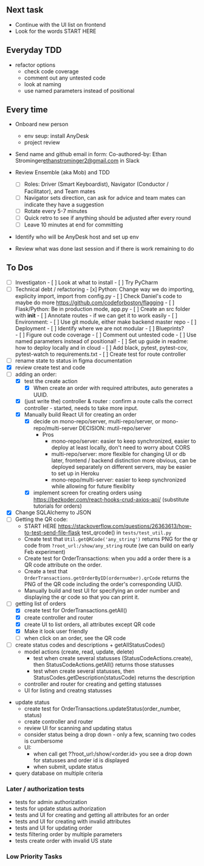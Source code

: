 ## Next task
- Continue with the UI list on frontend
- Look for the words START HERE


## Everyday TDD
- refactor options
  - check code coverage
  - comment out any untested code
  - look at naming
  - use named parameters instead of positional
## Every time
- Onboard new person
  - env seup: install AnyDesk
  - project review
- Send name and github email in form: Co-authored-by: Ethan Strominger<ethanstrominger2@gmail.com> in Slack
- Review Ensemble (aka Mob) and TDD
  - [ ] Roles: Driver (Smart Keyboardist), Navigator (Conductor / Facilitator), and Team mates
  - [ ] Navigator sets direction, can ask for advice and team mates can indicate they have a suggestion
  - [ ] Rotate every 5-7 minutes
  - [ ] Quick retro to see if anything should be adjusted after every round
  - [ ] Leave 10 minutes at end for committing
- Identify who will be AnyDesk host and set up env

- Review what was done last session and if there is work remaining to do
## To Dos
- [ ] Investigaton
      - [ ] Look at what to install
      - [ ] Try PyCharm
- [ ] Technical debt / refactoring
      - [x] Python: Change way we do importing, explicity import, import from config.py
      - [ ] Check Daniel's code to maybe do more https://github.com/codeforboston/flagging
      - [ ] Flask/Python: Be in production mode, app.py
      - [ ] Create an src folder with __init__
      - [ ] Annotate routes - if we can get it to work easily
      - [ ] Environment:
        - [ ] Use git module, either make backend master repo 
        - [ ] Deployment
      - [ ] Identify where we are not modular
      - [ ] Blueprints?      
      - [ ] Figure out code coverage
      - [ ] Comment out untested code
      - [ ] Use named parameters instead of positional!
      - [ ] Set up guide in readme: how to deploy locally and in cloud
      - [ ] Add black, pytest, pytest-cov, pytest-watch to requirements.txt
      - [ ] Create test for route controller
- [ ] rename state to status in figma documentation
- [x] review create test and code
- [ ] adding an order: 
  - [x] test the create action
    - [x] When create an order with required attributes, auto generates a UUID.
  - [x] (just write the) controller & router : confirm a route calls the correct controller - started, needs to take more input.
  - [x] Manually build React UI for creating an order
    - [x] decide on mono-repo/server, multi-repo/server, or mono-repo/multi-server
      DECISION: mutil-repo/server
      - Pros
        - mono-repo/server: easier to keep synchronized, easier to deploy at least locally, don't need to worry about CORS
        - multi-repo/server: more flexible for changing UI or db later, frontend / backend distinction more obvious, can be deployed separately on different servers, may be easier to set up in Heroku
        - mono-repo/multi-server: easier to keep synchronized while allowing for future flexiblity
    - [x] implement screen for creating orders using https://bezkoder.com/react-hooks-crud-axios-api/ (substitute tutorials for orders)
- [x] Change SQLAlchemy to JSON
- [ ] Getting the QR code:
  - START HERE https://stackoverflow.com/questions/26363613/how-to-test-send-file-flask  test_qrcode() in `tests/test_util.py`
  - Create test that `Util.getQRCode('any_string')` returns PNG for the qr code from `?root_url:/show/any_string` route (we can build on early Feb experiment)
  - Create test for OrderTransactions: when you add a order there is a QR code attribute on the order.
  - Create a test that `OrderTransactions.getOrderByID(ordernumber).qrCode` returns the PNG of the QR code including the order's corresponding UUID.
  - Manually build and test UI for specifying an order number and displaying the qr code so that you can print it.
- [ ] getting list of orders
  - [x] create test for OrderTransactions.getAll()
  - [x] create controller and router
  - [x] create UI to list orders, all attributes except QR code
  - [x] Make it look user friendly 
  - [ ] when click on an order, see the QR code
- [ ] create status codes and descriptions + getAllStatusCodes()
  - model actions (create, read, update, delete)
    - test when create several statusses (StatusCodeActions.create), then StatusCodeActions.getAll() returns those statusses
    - test when create several statusses, then StatusCodes.getDescription(statusCode) returns the description
  - controller and router for creating and getting statusses
  - UI for listing and creatng statusses
- update status
  - create test for OrderTransactions.updateStatus(order_number, status)
  - create controller and router
  - review UI for scanning and updating status
  - consider status being a drop down - only a few, scanning two codes is cumbersome
  - UI:
    - when call get ??root_url:/show/<order.id> you see a drop down for statusses and order id is displayed
    - when submit, update status
- query database on multiple criteria

### Later / authorization tests

- tests for admin authorization
- tests for update status authorization
- tests and UI for creating and getting all attributes for an order
- tests and UI for creating with invalid attributes
- tests and UI for updating order
- tests filtering order by multiple parameters
- tests create order with invalid US state

### Low Priority Tasks


